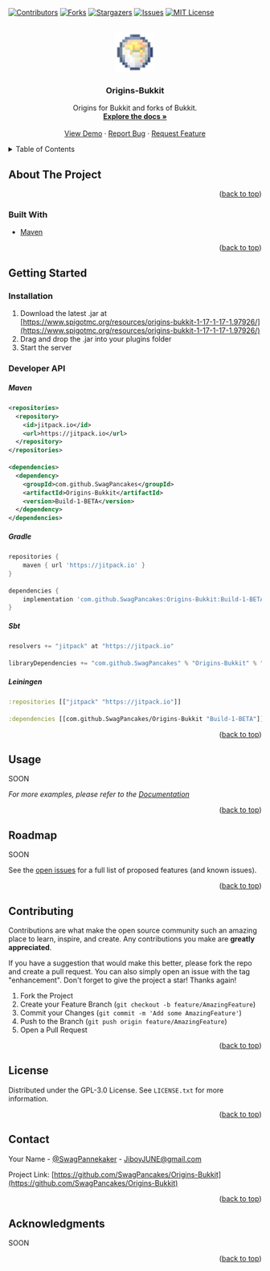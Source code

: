 <div id="top"></div>
<!--
*** Thanks for checking out the Best-README-Template. If you have a suggestion
*** that would make this better, please fork the repo and create a pull request
*** or simply open an issue with the tag "enhancement".
*** Don't forget to give the project a star!
*** Thanks again! Now go create something AMAZING! :D
-->



<!-- PROJECT SHIELDS -->
<!--
*** I'm using markdown "reference style" links for readability.
*** Reference links are enclosed in brackets [ ] instead of parentheses ( ).
*** See the bottom of this document for the declaration of the reference variables
*** for contributors-url, forks-url, etc. This is an optional, concise syntax you may use.
*** https://www.markdownguide.org/basic-syntax/#reference-style-links
-->
[![Contributors][contributors-shield]][contributors-url]
[![Forks][forks-shield]][forks-url]
[![Stargazers][stars-shield]][stars-url]
[![Issues][issues-shield]][issues-url]
[![MIT License][license-shield]][license-url]



<!-- PROJECT LOGO -->
<br />
<div align="center">
  <a href="https://github.com/SwagPancakes/Origins-Bukkit">
    <img src="images/Origins-Bukkit.png" alt="Logo" width="80" height="80">
  </a>

<h3 align="center">Origins-Bukkit</h3>

  <p align="center">
    Origins for Bukkit and forks of Bukkit.
    <br />
    <a href="https://swagpancakes.github.io/Origins-Bukkit/"><strong>Explore the docs »</strong></a>
    <br />
    <br />
    <a href="https://github.com/SwagPancakes/Origins-Bukkit">View Demo</a>
    ·
    <a href="https://github.com/SwagPancakes/Origins-Bukkit/issues">Report Bug</a>
    ·
    <a href="https://github.com/SwagPancakes/Origins-Bukkit/issues">Request Feature</a>
  </p>
</div>



<!-- TABLE OF CONTENTS -->
<details>
  <summary>Table of Contents</summary>
  <ol>
    <li>
      <a href="#about-the-project">About The Project</a>
      <ul>
        <li><a href="#built-with">Built With</a></li>
      </ul>
    </li>
    <li>
      <a href="#getting-started">Getting Started</a>
      <ul>
        <li><a href="#installation">Installation</a></li>
      </ul>
    </li>
    <li><a href="#usage">Usage</a></li>
    <li><a href="#roadmap">Roadmap</a></li>
    <li><a href="#contributing">Contributing</a></li>
    <li><a href="#license">License</a></li>
    <li><a href="#contact">Contact</a></li>
    <li><a href="#acknowledgments">Acknowledgments</a></li>
  </ol>
</details>



<!-- ABOUT THE PROJECT -->
## About The Project

<p align="right">(<a href="#top">back to top</a>)</p>



### Built With

* [Maven](https://maven.apache.org/)

<p align="right">(<a href="#top">back to top</a>)</p>



<!-- GETTING STARTED -->
## Getting Started

### Installation

1. Download the latest .jar at [https://www.spigotmc.org/resources/origins-bukkit-1-17-1-17-1.97926/](https://www.spigotmc.org/resources/origins-bukkit-1-17-1-17-1.97926/)
2. Drag and drop the .jar into your plugins folder
3. Start the server

### Developer API

##### Maven

````xml
<repositories>
  <repository>
    <id>jitpack.io</id>
    <url>https://jitpack.io</url>
  </repository>
</repositories>

<dependencies>
  <dependency>
    <groupId>com.github.SwagPancakes</groupId>
    <artifactId>Origins-Bukkit</artifactId>
    <version>Build-1-BETA</version>
  </dependency>
</dependencies>
````

##### Gradle

````gradle
repositories {
    maven { url 'https://jitpack.io' }
}

dependencies {
    implementation 'com.github.SwagPancakes:Origins-Bukkit:Build-1-BETA'
}
````

##### Sbt

````sbt
resolvers += "jitpack" at "https://jitpack.io"

libraryDependencies += "com.github.SwagPancakes" % "Origins-Bukkit" % "Build-1-BETA"
````

##### Leiningen

````clj
:repositories [["jitpack" "https://jitpack.io"]]

:dependencies [[com.github.SwagPancakes/Origins-Bukkit "Build-1-BETA"]]
````

<p align="right">(<a href="#top">back to top</a>)</p>



<!-- USAGE EXAMPLES -->
## Usage

SOON

_For more examples, please refer to the [Documentation](https://swagpancakes.github.io/Origins-Bukkit/)_

<p align="right">(<a href="#top">back to top</a>)</p>



<!-- ROADMAP -->
## Roadmap

SOON

See the [open issues](https://github.com/SwagPancakes/Origins-Bukkit/issues) for a full list of proposed features (and known issues).

<p align="right">(<a href="#top">back to top</a>)</p>



<!-- CONTRIBUTING -->
## Contributing

Contributions are what make the open source community such an amazing place to learn, inspire, and create. Any contributions you make are **greatly appreciated**.

If you have a suggestion that would make this better, please fork the repo and create a pull request. You can also simply open an issue with the tag "enhancement".
Don't forget to give the project a star! Thanks again!

1. Fork the Project
2. Create your Feature Branch (`git checkout -b feature/AmazingFeature`)
3. Commit your Changes (`git commit -m 'Add some AmazingFeature'`)
4. Push to the Branch (`git push origin feature/AmazingFeature`)
5. Open a Pull Request

<p align="right">(<a href="#top">back to top</a>)</p>



<!-- LICENSE -->
## License

Distributed under the GPL-3.0 License. See `LICENSE.txt` for more information.

<p align="right">(<a href="#top">back to top</a>)</p>



<!-- CONTACT -->
## Contact

Your Name - [@SwagPannekaker](https://twitter.com/SwagPannekaker) - JiboyJUNE@gmail.com

Project Link: [https://github.com/SwagPancakes/Origins-Bukkit](https://github.com/SwagPancakes/Origins-Bukkit)

<p align="right">(<a href="#top">back to top</a>)</p>



<!-- ACKNOWLEDGMENTS -->
## Acknowledgments

SOON

<p align="right">(<a href="#top">back to top</a>)</p>



<!-- MARKDOWN LINKS & IMAGES -->
<!-- https://www.markdownguide.org/basic-syntax/#reference-style-links -->
[contributors-shield]: https://img.shields.io/github/contributors/SwagPancakes/Origins-Bukkit.svg?style=for-the-badge
[contributors-url]: https://github.com/SwagPancakes/Origins-Bukkit/graphs/contributors
[forks-shield]: https://img.shields.io/github/forks/SwagPancakes/Origins-Bukkit.svg?style=for-the-badge
[forks-url]: https://github.com/SwagPancakes/Origins-Bukkit/network/members
[stars-shield]: https://img.shields.io/github/stars/SwagPancakes/Origins-Bukkit.svg?style=for-the-badge
[stars-url]: https://github.com/SwagPancakes/Origins-Bukkit/stargazers
[issues-shield]: https://img.shields.io/github/issues/SwagPancakes/Origins-Bukkit.svg?style=for-the-badge
[issues-url]: https://github.com/SwagPancakes/Origins-Bukkit/issues
[license-shield]: https://img.shields.io/github/license/SwagPancakes/Origins-Bukkit.svg?style=for-the-badge
[license-url]: https://github.com/SwagPancakes/Origins-Bukkit/blob/master/LICENSE.txt
[linkedin-shield]: https://img.shields.io/badge/-LinkedIn-black.svg?style=for-the-badge&logo=linkedin&colorB=555
[linkedin-url]: https://linkedin.com/in/linkedin_username
[product-screenshot]: images/Origins-Bukkit.png
